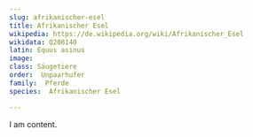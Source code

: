```yaml
---
slug: afrikanischer-esel
title: Afrikanischer Esel
wikipedia: https://de.wikipedia.org/wiki/Afrikanischer_Esel
wikidata: Q208140
latin: Equus asinus
image:  
class: Säugetiere
order:  Unpaarhufer
family:  Pferde
species:  Afrikanischer Esel 

---
```


I am content.
